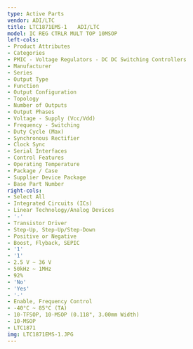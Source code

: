 ```yaml
---
type: Active Parts
vendor: ADI/LTC
title: LTC1871EMS-1　　ADI/LTC
model: IC REG CTRLR MULT TOP 10MSOP
left-cols:
- Product Attributes
- Categories
- PMIC - Voltage Regulators - DC DC Switching Controllers
- Manufacturer
- Series
- Output Type
- Function
- Output Configuration
- Topology
- Number of Outputs
- Output Phases
- Voltage - Supply (Vcc/Vdd)
- Frequency - Switching
- Duty Cycle (Max)
- Synchronous Rectifier
- Clock Sync
- Serial Interfaces
- Control Features
- Operating Temperature
- Package / Case
- Supplier Device Package
- Base Part Number
right-cols:
- Select All
- Integrated Circuits (ICs)
- Linear Technology/Analog Devices
- '-'
- Transistor Driver
- Step-Up, Step-Up/Step-Down
- Positive or Negative
- Boost, Flyback, SEPIC
- '1'
- '1'
- 2.5 V ~ 36 V
- 50kHz ~ 1MHz
- 92%
- 'No'
- 'Yes'
- '-'
- Enable, Frequency Control
- -40°C ~ 85°C (TA)
- 10-TFSOP, 10-MSOP (0.118", 3.00mm Width)
- 10-MSOP
- LTC1871
img: LTC1871EMS-1.JPG
---
```

